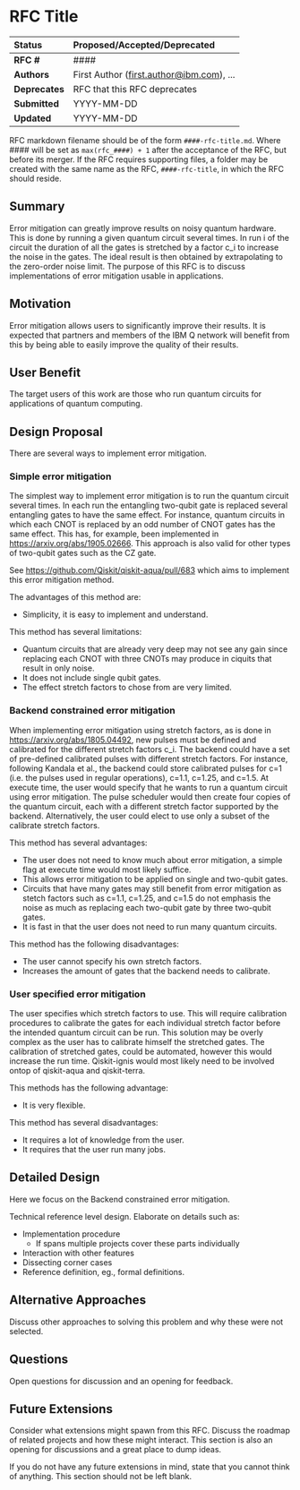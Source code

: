 # RFC Title

| **Status**        | **Proposed/Accepted/Deprecated** |
|:------------------|:---------------------------------------------|
| **RFC #**         | ####                                         |
| **Authors**       | First Author (first.author@ibm.com),  ...    |
| **Deprecates**    | RFC that this RFC deprecates                 |
| **Submitted**     | YYYY-MM-DD                                   |
| **Updated**       | YYYY-MM-DD                                   |

RFC markdown filename should be of the form `####-rfc-title.md`. Where #### will be set as `max(rfc_####) + 1` after the acceptance of the RFC, but before its merger. If the RFC requires supporting files, a folder may be created with the same name as the RFC, `####-rfc-title`, in which the RFC should reside.

## Summary
Error mitigation can greatly improve results on noisy quantum hardware.
This is done by running a given quantum circuit several times.
In run i of the circuit the duration of all the gates is stretched by a factor c_i to increase the noise in the gates.
The ideal result is then obtained by extrapolating to the zero-order noise limit.
The purpose of this RFC is to discuss implementations of error mitigation usable in applications.

## Motivation
Error mitigation allows users to significantly improve their results.
It is expected that partners and members of the IBM Q network will benefit from this by being able to easily improve the quality of their results.

## User Benefit
The target users of this work are those who run quantum circuits for applications of quantum computing.

## Design Proposal
There are several ways to implement error mitigation.

### Simple error mitigation
The simplest way to implement error mitigation is to run the quantum circuit several times. 
In each run the entangling two-qubit gate is replaced several entangling gates to have the same effect.
For instance, quantum circuits in which each CNOT is replaced by an odd number of CNOT gates has the same effect.
This has, for example, been implemented in https://arxiv.org/abs/1905.02666.
This approach is also valid for other types of two-qubit gates such as the CZ gate.

See https://github.com/Qiskit/qiskit-aqua/pull/683 which aims to implement this error mitigation method.

The advantages of this method are:
- Simplicity, it is easy to implement and understand.

This method has several limitations:
- Quantum circuits that are already very deep may not see any gain since replacing each CNOT with three CNOTs may produce in ciquits that result in only noise.
- It does not include single qubit gates.
- The effect stretch factors to chose from are very limited.

### Backend constrained error mitigation
When implementing error mitigation using stretch factors, as is done in https://arxiv.org/abs/1805.04492, new pulses must be defined and calibrated for the different stretch factors c_i.
The backend could have a set of pre-defined calibrated pulses with different stretch factors.
For instance, following Kandala et al., the backend could store calibrated pulses for c=1 (i.e. the pulses used in regular operations), c=1.1, c=1.25, and c=1.5.
At execute time, the user would specify that he wants to run a quantum circuit using error mitigation.
The pulse scheduler would then create four copies of the quantum circuit, each with a different stretch factor supported by the backend.
Alternatively, the user could elect to use only a subset of the calibrate stretch factors.

This method has several advantages:
- The user does not need to know much about error mitigation, a simple flag at execute time would most likely suffice.
- This allows error mitigation to be applied on single and two-qubit gates.
- Circuits that have many gates may still benefit from error mitigation as stetch factors such as c=1.1, c=1.25, and c=1.5 do not emphasis the noise as much as replacing each two-qubit gate by three two-qubit gates.
- It is fast in that the user does not need to run many quantum circuits.

This method has the following disadvantages:
- The user cannot specify his own stretch factors.
- Increases the amount of gates that the backend needs to calibrate.

### User specified error mitigation
The user specifies which stretch factors to use.
This will require calibration procedures to calibrate the gates for each individual stretch factor before the intended quantum circuit can be run.
This solution may be overly complex as the user has to calibrate himself the stretched gates.
The calibration of stretched gates, could be automated, however this would increase the run time.
Qiskit-ignis would most likely need to be involved ontop of qiskit-aqua and qiskit-terra.

This methods has the following advantage:
- It is very flexible.

This method has several disadvantages:
- It requires a lot of knowledge from the user.
- It requires that the user run many jobs.

## Detailed Design
Here we focus on the Backend constrained error mitigation.

Technical reference level design. Elaborate on details such as:
- Implementation procedure
  - If spans multiple projects cover these parts individually
- Interaction with other features
- Dissecting corner cases
- Reference definition, eg., formal definitions.

## Alternative Approaches
Discuss other approaches to solving this problem and why these were not selected.

## Questions
Open questions for discussion and an opening for feedback.

## Future Extensions
Consider what extensions might spawn from this RFC. Discuss the roadmap of related projects and how these might interact. This section is also an opening for discussions and a great place to dump ideas.

If you do not have any future extensions in mind, state that you cannot think of anything. This section should not be left blank.
